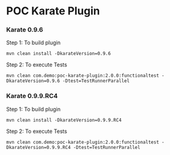 # POC Karate Plugin

### Karate 0.9.6

Step 1: To build plugin 

`mvn clean install -DkarateVersion=0.9.6`

Step 2: To execute Tests

`mvn clean com.demo:poc-karate-plugin:2.0.0:functionaltest -DkarateVersion=0.9.6 -Dtest=TestRunnerParallel`

### Karate 0.9.9.RC4

Step 1: To build plugin

`mvn clean install -DkarateVersion=0.9.9.RC4`

Step 2: To execute Tests

`mvn clean com.demo:poc-karate-plugin:2.0.0:functionaltest -DkarateVersion=0.9.9.RC4 -Dtest=TestRunnerParallel`
